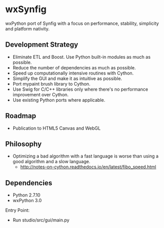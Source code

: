 wxSynfig
====================
wxPython port of Synfig with a focus on performance, stability, simplicity and platform nativity.

Development Strategy
--------------------
- Eliminate ETL and Boost. Use Python built-in modules as much as possible.
- Reduce the number of dependencies as much as possible.
- Speed up computationally intensive routines with Cython.
- Simplify the GUI and make it as intuitive as possible.
- Port mypaint brush library to Cython.
- Use Swig for C/C++ libraries only where there's no performance improvement over Cython.
- Use existing Python ports where applicable.

Roadmap
--------
- Publication to HTML5 Canvas and WebGL

Philosophy
------------
- Optimizing a bad algorithm with a fast language is worse than using a good algorithm and a slow language.
  - http://notes-on-cython.readthedocs.io/en/latest/fibo_speed.html

Dependencies
--------------
- Python 2.7.10
- wxPython 3.0


Entry Point:
- Run studio/src/gui/main.py


